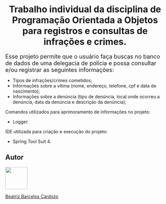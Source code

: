 <h1 align="center"> Trabalho individual da disciplina de Programação Orientada a Objetos para registros e consultas de infrações e crimes.  </h1>
<base target="_blank">

<font size="4">Esse projeto permite que o usuário faça buscas no banco de dados de uma delegacia de polícia e possa consultar e/ou registrar as seguintes informações:</font>

- Tipos de infrações/crimes cometidos;
- Informações sobre a vítima (nome, endereço, telefone, cpf e data de nascimento);
- Informações sobre a denúncia (tipo de denúncia, local onde ocorreu a denúncia, data da denúncia e descrição da denúncia);

Comandos utilizados para aprimoramento de informações no projeto:

- Logger.

IDE utilizada para criação e execução do projeto:

- Spring Tool Suit 4.

## Autor
<img src="https://cdn.discordapp.com/attachments/1135262336819679372/1140675577733464254/github-logo-git-hub-icon-with-text-on-white-and-black-background-free-vector_2-removebg-preview.png" height="70" width="70" /> 

[Beatriz Barcelos Cardozo](https://github.com/beabarcel)
